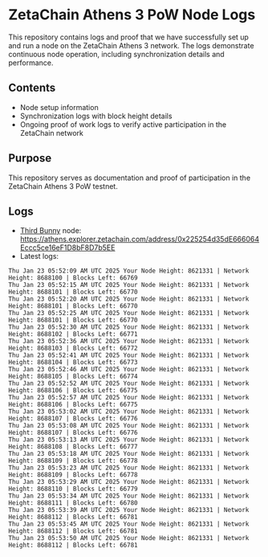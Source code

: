 # ZetaChain Athens 3 PoW Node Logs
This repository contains logs and proof that we have successfully set up and run a node on the ZetaChain Athens 3 network. The logs demonstrate continuous node operation, including synchronization details and performance.

## Contents
- Node setup information
- Synchronization logs with block height details
- Ongoing proof of work logs to verify active participation in the ZetaChain network

## Purpose
This repository serves as documentation and proof of participation in the ZetaChain Athens 3 PoW testnet.

## Logs

- [Third Bunny](https://thirdbunny.xyz/) node: https://athens.explorer.zetachain.com/address/0x225254d35dE666064Eccc5ce16eF1D8bF8D7b5EE
- Latest logs:
```
Thu Jan 23 05:52:09 AM UTC 2025 Your Node Height: 8621331 | Network Height: 8688100 | Blocks Left: 66769
Thu Jan 23 05:52:15 AM UTC 2025 Your Node Height: 8621331 | Network Height: 8688101 | Blocks Left: 66770
Thu Jan 23 05:52:20 AM UTC 2025 Your Node Height: 8621331 | Network Height: 8688101 | Blocks Left: 66770
Thu Jan 23 05:52:25 AM UTC 2025 Your Node Height: 8621331 | Network Height: 8688101 | Blocks Left: 66770
Thu Jan 23 05:52:30 AM UTC 2025 Your Node Height: 8621331 | Network Height: 8688102 | Blocks Left: 66771
Thu Jan 23 05:52:36 AM UTC 2025 Your Node Height: 8621331 | Network Height: 8688103 | Blocks Left: 66772
Thu Jan 23 05:52:41 AM UTC 2025 Your Node Height: 8621331 | Network Height: 8688104 | Blocks Left: 66773
Thu Jan 23 05:52:46 AM UTC 2025 Your Node Height: 8621331 | Network Height: 8688105 | Blocks Left: 66774
Thu Jan 23 05:52:52 AM UTC 2025 Your Node Height: 8621331 | Network Height: 8688106 | Blocks Left: 66775
Thu Jan 23 05:52:57 AM UTC 2025 Your Node Height: 8621331 | Network Height: 8688106 | Blocks Left: 66775
Thu Jan 23 05:53:02 AM UTC 2025 Your Node Height: 8621331 | Network Height: 8688107 | Blocks Left: 66776
Thu Jan 23 05:53:08 AM UTC 2025 Your Node Height: 8621331 | Network Height: 8688107 | Blocks Left: 66776
Thu Jan 23 05:53:13 AM UTC 2025 Your Node Height: 8621331 | Network Height: 8688108 | Blocks Left: 66777
Thu Jan 23 05:53:18 AM UTC 2025 Your Node Height: 8621331 | Network Height: 8688109 | Blocks Left: 66778
Thu Jan 23 05:53:23 AM UTC 2025 Your Node Height: 8621331 | Network Height: 8688109 | Blocks Left: 66778
Thu Jan 23 05:53:29 AM UTC 2025 Your Node Height: 8621331 | Network Height: 8688110 | Blocks Left: 66779
Thu Jan 23 05:53:34 AM UTC 2025 Your Node Height: 8621331 | Network Height: 8688111 | Blocks Left: 66780
Thu Jan 23 05:53:39 AM UTC 2025 Your Node Height: 8621331 | Network Height: 8688112 | Blocks Left: 66781
Thu Jan 23 05:53:45 AM UTC 2025 Your Node Height: 8621331 | Network Height: 8688112 | Blocks Left: 66781
Thu Jan 23 05:53:50 AM UTC 2025 Your Node Height: 8621331 | Network Height: 8688112 | Blocks Left: 66781
```
